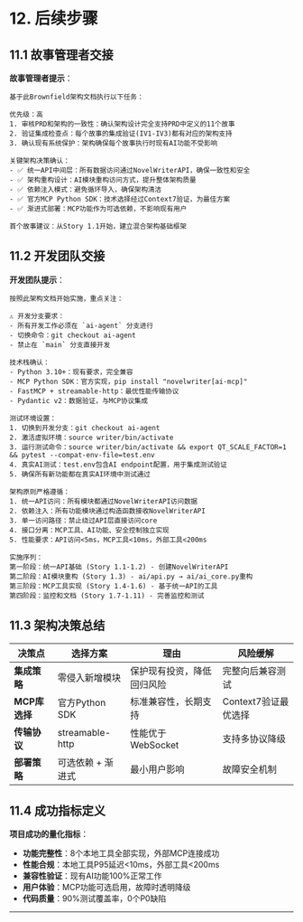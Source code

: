 # 12. 后续步骤

## 11.1 故事管理者交接

**故事管理者提示**：
```
基于此Brownfield架构文档执行以下任务：

优先级：高
1. 审核PRD和架构的一致性：确认架构设计完全支持PRD中定义的11个故事
2. 验证集成检查点：每个故事的集成验证(IV1-IV3)都有对应的架构支持
3. 确认现有系统保护：架构确保每个故事执行时现有AI功能不受影响

关键架构决策确认：
- ✅ 统一API中间层：所有数据访问通过NovelWriterAPI，确保一致性和安全
- ✅ 架构重构设计：AI模块重构访问方式，提升整体架构质量
- ✅ 依赖注入模式：避免循环导入，确保架构清洁
- ✅ 官方MCP Python SDK：技术选择经过Context7验证，为最佳方案
- ✅ 渐进式部署：MCP功能作为可选依赖，不影响现有用户

首个故事建议：从Story 1.1开始，建立混合架构基础框架
```

## 11.2 开发团队交接

**开发团队提示**：
```
按照此架构文档开始实施，重点关注：

⚠️ 开发分支要求：
- 所有开发工作必须在 `ai-agent` 分支进行
- 切换命令：git checkout ai-agent
- 禁止在 `main` 分支直接开发

技术栈确认：
- Python 3.10+：现有要求，完全兼容
- MCP Python SDK：官方实现，pip install "novelwriter[ai-mcp]"
- FastMCP + streamable-http：最优性能传输协议
- Pydantic v2：数据验证，与MCP协议集成

测试环境设置：
1. 切换到开发分支：git checkout ai-agent
2. 激活虚拟环境：source writer/bin/activate
3. 运行测试命令：source writer/bin/activate && export QT_SCALE_FACTOR=1 && pytest --compat-env-file=test.env
4. 真实AI测试：test.env包含AI endpoint配置，用于集成测试验证
5. 确保所有新功能都在真实AI环境中测试通过

架构原则严格遵循：
1. 统一API访问：所有模块都通过NovelWriterAPI访问数据
2. 依赖注入：所有功能模块通过构造函数接收NovelWriterAPI
3. 单一访问路径：禁止绕过API层直接访问core
4. 接口分离：MCP工具、AI功能、安全控制独立实现
5. 性能要求：API访问<5ms，MCP工具<10ms，外部工具<200ms

实施序列：
第一阶段：统一API基础 (Story 1.1-1.2) - 创建NovelWriterAPI
第二阶段：AI模块重构 (Story 1.3) - ai/api.py → ai/ai_core.py重构
第三阶段：MCP工具实现 (Story 1.4-1.6) - 基于统一API的工具
第四阶段：监控和文档 (Story 1.7-1.11) - 完善监控和测试
```

## 11.3 架构决策总结

| 决策点 | 选择方案 | 理由 | 风险缓解 |
|--------|----------|------|----------|
| **集成策略** | 零侵入新增模块 | 保护现有投资，降低回归风险 | 完整向后兼容测试 |
| **MCP库选择** | 官方Python SDK | 标准兼容性，长期支持 | Context7验证最优选择 |
| **传输协议** | streamable-http | 性能优于WebSocket | 支持多协议降级 |
| **部署策略** | 可选依赖 + 渐进式 | 最小用户影响 | 故障安全机制 |

## 11.4 成功指标定义

**项目成功的量化指标**：
- **功能完整性**：8个本地工具全部实现，外部MCP连接成功
- **性能合规**：本地工具P95延迟<10ms，外部工具<200ms
- **兼容性验证**：现有AI功能100%正常工作
- **用户体验**：MCP功能可选启用，故障时透明降级
- **代码质量**：90%测试覆盖率，0个P0缺陷

---
